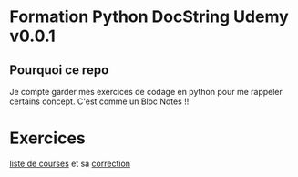 # Formation Python DocString Udemy v0.0.1

## Pourquoi ce repo
Je compte garder mes exercices de codage en python pour me rappeler certains concept.
C'est comme un Bloc Notes !!

# Exercices
[liste de courses](/Exercices/liste_de_course.py) et sa [correction](/Exercices/liste_de_course_correction.py)